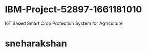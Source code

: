 # IBM-Project-52897-1661181010
IoT Based Smart Crop Protection System for Agriculture
# sneharakshan
